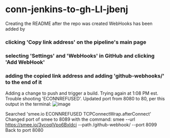 # conn-jenkins-to-gh-LI-jbenj
Creating the README after the repo was created
WebHooks has been added by 
### clicking 'Copy link address' on the pipeline's main page
### selecting 'Settings' and 'WebHooks' in GitHub and clicking 'Add WebHook'
### adding the copied link address and adding 'github-webhooks/' to the end of it

Adding a change to push and trigger a build.
Trying again at 1:08 PM est.
Trouble shooting 'ECONNREFUSED'.
Updated port from 8080 to 80, per this output in the terminal:
![image](https://github.com/jbenj-upenn/conn-jenkins-to-gh-LI-jbenj/assets/59940368/a589d508-744c-45e5-9d39-92484267d818)

Searched 'smee.io ECONNREFUSED TCPConnectWrap.afterConnect'
Changed port of smee to 8089 with the command:  smee --url https://smee.io/3vcoqlVpo6Bxldci --path /github-webhook/ --port 8099
Back to port 8080
